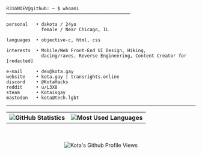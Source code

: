 ```objc
R31GNDEV@github: ~ $ whoami
──────────────────────────────────────────────

personal   • dakota / 24yo
             female / Near Chicago, IL

languages  • objective-c, html, css

interests  • Mobile/Web Front-End UI Design, Hiking,
             dacing/raves, Reverse Engineering, Content Creator for [redacted]

e-mail     • dev@kota.gay
website    • kota.gay | transrights.online
discord    • @KotaHacks
reddit     • u/L3X8
steam      • Kotaisgay
mastodon   • kota@tech.lgbt
```

---

<table>
    <tr>
        <th>
            <img src="https://github-readme-stats.vercel.app/api?username=R31GNDEV&show_icons=true&count_private=true&include_all_commits=true&theme=dark&show_icons=true&layout=compact&title_color=F4A4B5&text_color=f099ff&bg_color=ffffff&border_color=8df4f7&icon_color=8df4f7" alt="GitHub Statistics" />
            <br>
        </th>
        <th>
            <img src="https://github-readme-stats.quantumlytangled.vercel.app/api/top-langs/?username=R31GNDEV&layout=compact&show_icons=true&title_color=F4A4B5&text_color=f099ff&bg_color=ffffff&border_color=8df4f7&icon_color=8df4f7&count_private=true" alt="Most Used Languages" />
        </th>
    </tr>
</table>
<div align="center">
  <br><br>
  <img src="https://komarev.com/ghpvc/?username=r31gndev&label=Kota's+Github+Profile+Views&color=F4A4B5&style=for-the-badge" alt="Kota's Github Profile Views" />
</div>
